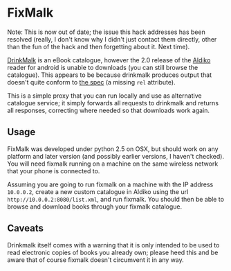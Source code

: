 # FixMalk

Note: This is now out of date; the issue this hack addresses has been resolved (really, I don't know why I didn't just contact them directly, other than the fun of the hack and then forgetting about it.  Next time).
[](http://drinkmalk.com/stanza/node/3214)
[](http://www.drinkmalk.com/stanza/node/3234)

[DrinkMalk](http://www.drinkmalk.com) is an eBook catalogue, however
the 2.0 release of the [Aldiko](http://www.aldiko.com) reader for
android is unable to downloads (you can still browse the catalogue).
This appears to be because drinkmalk produces output that doesn't
quite conform to [the spec](http://opds-spec.org/) (a missing `rel`
attribute).

This is a simple proxy that you can run locally and use as alternative
catalogue service; it simply forwards all requests to drinkmalk and
returns all responses, correcting where needed so that downloads work
again.

## Usage

FixMalk was developed under python 2.5 on OSX, but should work on any
platform and later version (and possibly earlier versions, I haven't
checked).  You will need fixmalk running on a machine on the same
wireless network that your phone is connected to.

Assuming you are going to run fixmalk on a machine with the IP address
`10.0.0.2`, create a new custom catalogue in Aldiko using the url
`http://10.0.0.2:8080/list.xml`, and run fixmalk.  You should then be
able to browse and download books through your fixmalk catalogue.

## Caveats

Drinkmalk itself comes with a warning that it is only intended to be used
to read electronic copies of books you already own; please heed this
and be aware that of course fixmalk doesn't circumvent it in any way.
